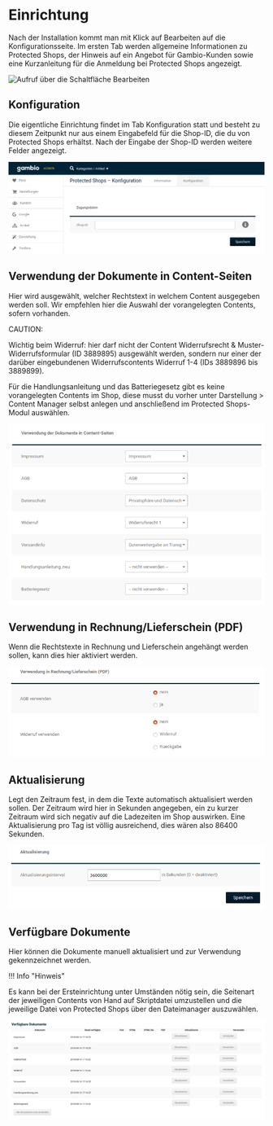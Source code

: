 # Einrichtung 

Nach der Installation kommt man mit Klick auf Bearbeiten auf die Konfigurationsseite. Im ersten Tab werden allgemeine Informationen zu Protected Shops, der Hinweis auf ein Angebot für Gambio-Kunden sowie eine Kurzanleitung für die Anmeldung bei Protected Shops angezeigt.

![](Bilder/protectedshops/ps-20200213_001.png "Aufruf über die Schaltfläche
      Bearbeiten")

## Konfiguration 

Die eigentliche Einrichtung findet im Tab Konfiguration statt und besteht zu diesem Zeitpunkt nur aus einem Eingabefeld für die Shop-ID, die du von Protected Shops erhältst. Nach der Eingabe der Shop-ID werden weitere Felder angezeigt.

![](Bilder/protectedshops/ps-20200213_002.png "Protected Shops Konfiguration")

## Verwendung der Dokumente in Content-Seiten 

Hier wird ausgewählt, welcher Rechtstext in welchem Content ausgegeben werden soll. Wir empfehlen hier die Auswahl der vorangelegten Contents, sofern vorhanden.

CAUTION:

Wichtig beim Widerruf: hier darf nicht der Content Widerrufsrecht & Muster-Widerrufsformular \(ID 3889895\) ausgewählt werden, sondern nur einer der darüber eingebundenen Widerrufscontents Widerruf 1-4 \(IDs 3889896 bis 3889899\).

Für die Handlungsanleitung und das Batteriegesetz gibt es keine vorangelegten Contents im Shop, diese musst du vorher unter Darstellung \> Content Manager selbst anlegen und anschließend im Protected Shops-Modul auswählen.

![](Bilder/protectedshops/ps-20200213_004.png "Verwendung der Dokumente in Content-Seiten")

## Verwendung in Rechnung/Lieferschein \(PDF\) 

Wenn die Rechtstexte in Rechnung und Lieferschein angehängt werden sollen, kann dies hier aktiviert werden.

![](Bilder/protectedshops/ps-20200213_007.png "Verwendung in Rechnung/Lieferschein (PDF)")

## Aktualisierung 

Legt den Zeitraum fest, in dem die Texte automatisch aktualisiert werden sollen. Der Zeitraum wird hier in Sekunden angegeben, ein zu kurzer Zeitraum wird sich negativ auf die Ladezeiten im Shop auswirken. Eine Aktualisierung pro Tag ist völlig ausreichend, dies wären also 86400 Sekunden.

![](Bilder/protectedshops/ps-20200213_008.png "Aktualisierung")

## Verfügbare Dokumente 

Hier können die Dokumente manuell aktualisiert und zur Verwendung gekennzeichnet werden.

!!! Info "Hinweis"
	

Es kann bei der Ersteinrichtung unter Umständen nötig sein, die Seitenart der jeweiligen Contents von Hand auf Skriptdatei umzustellen und die jeweilige Datei von Protected Shops über den Dateimanager auszuwählen.

![](Bilder/protectedshops/ps-20200213_006.png "Verfügbare Dokumente")



